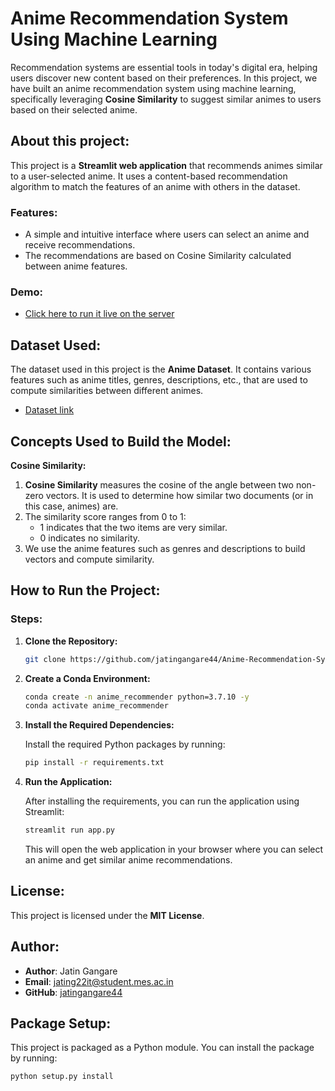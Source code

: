 # Anime Recommendation System Using Machine Learning

Recommendation systems are essential tools in today's digital era, helping users discover new content based on their preferences. In this project, we have built an anime recommendation system using machine learning, specifically leveraging **Cosine Similarity** to suggest similar animes to users based on their selected anime.

## About this project:

This project is a **Streamlit web application** that recommends animes similar to a user-selected anime. It uses a content-based recommendation algorithm to match the features of an anime with others in the dataset.

### Features:
- A simple and intuitive interface where users can select an anime and receive recommendations.
- The recommendations are based on Cosine Similarity calculated between anime features.

### Demo:
* [Click here to run it live on the server](https://anime-recommender-system.herokuapp.com/)

## Dataset Used:
The dataset used in this project is the **Anime Dataset**. It contains various features such as anime titles, genres, descriptions, etc., that are used to compute similarities between different animes.

* [Dataset link](https://www.kaggle.com/azathoth/anime-recommendation-dataset)

## Concepts Used to Build the Model:
**Cosine Similarity:**
1. **Cosine Similarity** measures the cosine of the angle between two non-zero vectors. It is used to determine how similar two documents (or in this case, animes) are.
2. The similarity score ranges from 0 to 1:
    - 1 indicates that the two items are very similar.
    - 0 indicates no similarity.
3. We use the anime features such as genres and descriptions to build vectors and compute similarity.

## How to Run the Project:

### Steps:

1. **Clone the Repository:**

    ```bash
    git clone https://github.com/jatingangare44/Anime-Recommendation-System-ML-JG.git
    ```

2. **Create a Conda Environment:**

    ```bash
    conda create -n anime_recommender python=3.7.10 -y
    conda activate anime_recommender
    ```

3. **Install the Required Dependencies:**

    Install the required Python packages by running:

    ```bash
    pip install -r requirements.txt
    ```

4. **Run the Application:**

    After installing the requirements, you can run the application using Streamlit:

    ```bash
    streamlit run app.py
    ```

    This will open the web application in your browser where you can select an anime and get similar anime recommendations.

## License:

This project is licensed under the **MIT License**.

## Author:

- **Author**: Jatin Gangare
- **Email**: jating22it@student.mes.ac.in
- **GitHub**: [jatingangare44](https://github.com/jatingangare44)

## Package Setup:

This project is packaged as a Python module. You can install the package by running:

```bash
python setup.py install
